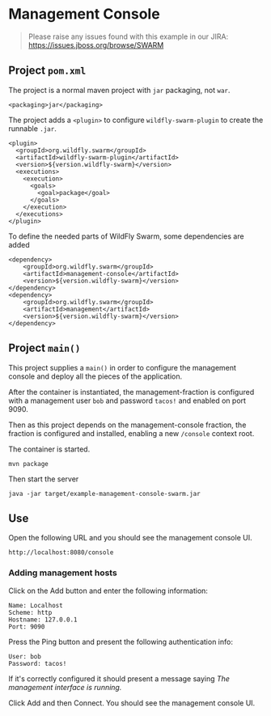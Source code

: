 # Management Console

> Please raise any issues found with this example in our JIRA:
> https://issues.jboss.org/browse/SWARM

## Project `pom.xml`

The project is a normal maven project with `jar` packaging, not `war`.

    <packaging>jar</packaging>

The project adds a `<plugin>` to configure `wildfly-swarm-plugin` to
create the runnable `.jar`.

    <plugin>
      <groupId>org.wildfly.swarm</groupId>
      <artifactId>wildfly-swarm-plugin</artifactId>
      <version>${version.wildfly-swarm}</version>
      <executions>
        <execution>
          <goals>
            <goal>package</goal>
          </goals>
        </execution>
      </executions>
    </plugin>

To define the needed parts of WildFly Swarm, some dependencies are added

    <dependency>
        <groupId>org.wildfly.swarm</groupId>
        <artifactId>management-console</artifactId>
        <version>${version.wildfly-swarm}</version>
    </dependency>
    <dependency>
        <groupId>org.wildfly.swarm</groupId>
        <artifactId>management</artifactId>
        <version>${version.wildfly-swarm}</version>
    </dependency>

## Project `main()`

This project supplies a `main()` in order to configure the management
console and deploy all the pieces of the application.

After the container is instantiated, the management-fraction is 
configured with a management user `bob` and password `tacos!` and 
enabled on port 9090.

Then as this project depends on the management-console fraction, the 
fraction is configured and installed, enabling a new `/console` context 
root. 

The container is started.

    mvn package

Then start the server

    java -jar target/example-management-console-swarm.jar
       

## Use

Open the following URL and you should see the management console UI.

    http://localhost:8080/console

### Adding management hosts

Click on the Add button and enter the following information: 

    Name: Localhost
    Scheme: http
    Hostname: 127.0.0.1
    Port: 9090

Press the Ping button and present the following authentication info:

    User: bob 
    Password: tacos!
 
If it's correctly configured it should present a message saying 
*The management interface is running.*

Click Add and then Connect. You should see the management console UI.
